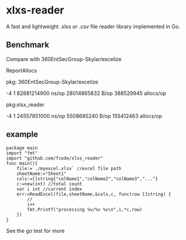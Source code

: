 xlxs-reader
=====
A fast and lightweight .xlxs or .csv file reader library implemented in Go.

Benchmark 
-------------
Compare with 360EntSecGroup-Skylar/excelize

ReportAllocs

pkg: 360EntSecGroup-Skylar/excelize

-4   	       1	82881214900 ns/op	28014865832 B/op 388529945 allocs/op

pkg:xlsx_reader

-4   	       1	24557851000 ns/op	5508685240 B/op	 155412463 allocs/op


example
-------

    package main
	import "fmt"
	import "github.com/fcode/xlxs_reader"
	func main(){
        file:=`./myexcel.xlsx` //excel file path
        sheetName:="Sheet1"
        cols:=[]string{"colName1","colName2","colName3","..."}
        c:=new(int) //total count
        var i int //current index
        err:=ReadExcel(file,sheetName,&cols,c, func(row []string) {
            //
            i++
            fmt.Printf("processing %v/%v %v\n",i,*c,row)
        })
	}
	
See the go test for more 